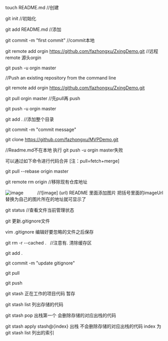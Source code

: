 touch README.md		//创建

git init		//初始化

git add README.md	//添加

git commit -m "first commit" //commit本地

git remote add orgin https://github.com/fazhongxu/ZxingDemo.git    //远程remote 源头orgin

git push -u orgin master

//Push an existing repository from the command line

git remote add orgin https://github.com/fazhongxu/ZxingDemo.git

git pull orgin master //先pull再 push

git push -u orgin master

git add . //添加整个目录

git commit -m "commit message"

git clone https://github.com/fazhongxu/MVPDemo.git

//Readme.md不在本地 执行 git push -u orgin master失败

可以通过如下命令进行代码合并 [注：pull=fetch+merge]

git pull --rebase origin master

git remote rm origin //移除现有仓库地址

![image](https://imageUrl)           //![image] (url)  README 里面添加图片 把括号里面的imageUrl替换为自己的图片所在的地址就可显示了

git status //查看文件当前管理状态

git 更新.gitignore文件 

vim .gitignore 编辑好要忽略的文件之后保存

git rm -r --cached .   //注意有.        清除缓存区

git add .

git commit -m "update gitignore"

git pull

git push

git stash 正在工作的项目代码 暂存

git stash list 列出存储的代码

git stash pop 出栈第一个 会删除存储的对应出栈的代码

git stash apply stash@{index} 出栈 不会删除存储的对应出栈的代码 index 为 git stash list 列出的索引

